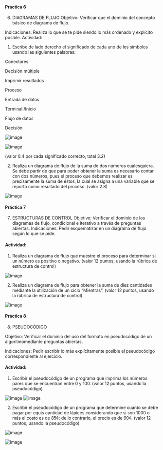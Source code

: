 #### Práctica 6
6. DIAGRAMAS DE FLUJO
Objetivo: Verificar que el dominio del concepto básico de diagrama de flujo.

Indicaciones: Realiza lo que se te pide siendo lo más ordenado y explícito posible.
Actividad:

  1. Escribe de lado derecho el significado de cada uno de los símbolos usando las
  siguientes palabras: 
  
  Conectores
  
  Decisión múltiple
  
  Imprimir resultados
  
  Proceso
  
  Entrada de datos
  
  Terminal /Inicio
  
  Flujo de datos
  
  Decisión
  
  ![image](https://user-images.githubusercontent.com/91554777/160035477-c0f52624-a62c-40d0-b2e2-3dccdd8549e4.png)

  ![image](https://user-images.githubusercontent.com/101481188/161391865-240ab56e-77be-4f43-950f-a0b7bae490d3.png)

  (valor 0.4 por cada significado correcto, total 3.2)
  
   2. Realiza un diagrama de flujo de la suma de dos números cualesquiera. Se debe partir de que para poder obtener la suma es necesario contar con dos números, pues el
    proceso que debemos realizar es precisamente la suma de éstos, la cual se asigna a una variable que se reporta como resultado del proceso. (valor 2.8)
    
  
![image](https://user-images.githubusercontent.com/101481188/161391913-b9ea7a0f-6a69-4e6a-9b23-a8d6d0cf8570.png)

    
 #### Práctica 7
7. ESTRUCTURAS DE CONTROL
Objetivo: Verificar el dominio de los diagramas de flujo, condicional e iterativo a través de preguntas abiertas.
Indicaciones: Pedir esquematizar en un diagrama de flujo según lo que se pide.
#### Actividad:
  1. Realiza un diagrama de flujo que muestre el proceso para determinar si un número es positivo o negativo. (valor 12 puntos, usando la rúbrica de estructura de control)

![image](https://user-images.githubusercontent.com/101481188/161392547-da35296f-0b60-453e-b8f8-832ba037bc0b.png)

  2. Realiza un diagrama de flujo para obtener la suma de diez cantidades mediante la utilización de un ciclo “Mientras”. (valor 12 puntos, usando la rúbrica de estructura de
control)

![image](https://user-images.githubusercontent.com/101481188/161393025-b04c7e94-3573-43cc-9076-bdc693a7cd2b.png)


#### Práctica 8
8. PSEUDOCÓDIGO

Objetivo: Verificar el dominio del uso del formato en pseudocódigo de un algoritmomediante preguntas abiertas.

Indicaciones: Pedir escribir lo más explícitamente posible el pseudocódigo correspondiente al ejercicio.

#### Actividad:

  1. Escribir el pseudocódigo de un programa que imprima los números pares que se encuentran entre 0 y 100. (valor 12 puntos, usando la pseudocódigo)
  
  ![image](https://user-images.githubusercontent.com/101481188/161393464-d8090744-4bb2-42fd-9397-9c06524818ec.png)
![image](https://user-images.githubusercontent.com/101481188/161393473-6b3d34d3-4d2b-4525-aae1-cc21f42adfa4.png)

  
  2. Escribir el pseudocódigo de un programa que determine cuánto se debe pagar por equis cantidad de lápices considerando que si son 1000 o más el costo es de 85¢; de lo
contrario, el precio es de 90¢. (valor 12 puntos, usando la pseudocódigo)

![image](https://user-images.githubusercontent.com/101481188/161393744-8998b5c8-35f4-43f1-be18-b45d28855a86.png)

![image](https://user-images.githubusercontent.com/101481188/161393761-6ef38886-b6f5-4000-85db-ad6d92bf3667.png)
